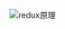 ![redux原理](https://user-images.githubusercontent.com/61069659/183636581-9ad90658-fd38-448d-a7ae-0b11d9f77ccb.jpg)
